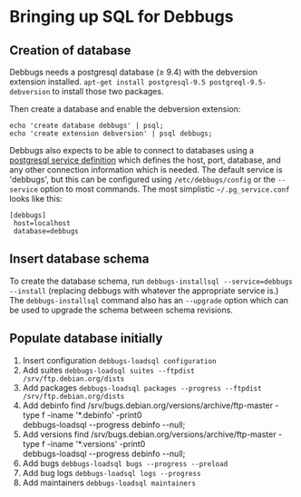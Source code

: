 # Bringing up SQL for Debbugs

## Creation of database

Debbugs needs a postgresql database (≥ 9.4) with the debversion
extension installed. `apt-get install postgresql-9.5
postgreql-9.5-debversion` to install those two packages.

Then create a database and enable the debversion extension:

    echo 'create database debbugs' | psql;
    echo 'create extension debversion' | psql debbugs;
    
Debbugs also expects to be able to connect to databases using
a
[postgresql service definition](https://www.postgresql.org/docs/current/static/libpq-pgservice.html) which
defines the host, port, database, and any other connection information
which is needed. The default service is 'debbugs', but this can be
configured using `/etc/debbugs/config` or the `--service` option to
most commands. The most simplistic `~/.pg_service.conf` looks like this:

    [debbugs]
     host=localhost
     database=debbugs

## Insert database schema

To create the database schema, run `debbugs-installsql
--service=debbugs --install` (replacing debbugs with whatever the
appropriate service is.) The `debbugs-installsql` command also has an
`--upgrade` option which can be used to upgrade the schema between
schema revisions.

## Populate database initially

1. Insert configuration `debbugs-loadsql configuration`
2. Add suites `debbugs-loadsql suites --ftpdist /srv/ftp.debian.org/dists`
3. Add packages `debbugs-loadsql packages --progress --ftpdist /srv/ftp.debian.org/dists`
4. Add debinfo
   find /srv/bugs.debian.org/versions/archive/ftp-master -type f -iname '*.debinfo' -print0 \
   debbugs-loadsql --progress debinfo --null;
5. Add versions
   find /srv/bugs.debian.org/versions/archive/ftp-master -type f -iname '*.versions' -print0 \
   debbugs-loadsql --progress debinfo --null;
4. Add bugs `debbugs-loadsql bugs --progress --preload`
5. Add bug logs `debbugs-loadsql logs --progress`
6. Add maintainers `debbugs-loadsql maintainers`

